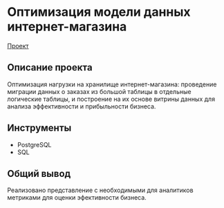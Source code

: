 # Оптимизация модели данных интернет-магазина
[Проект](https://github.com/wistfulbeaver/Portfolio/blob/main/model%20Optimization%20of%20data%20storage/project_1.ipynb)
## Описание проекта
Оптимизация нагрузки на хранилище интернет-магазина: проведение миграции данных о заказах из большой таблицы в отдельные логические таблицы, и построение на их основе витрины данных для анализа эффективности и прибыльности бизнеса.
## Инструменты
- PostgreSQL 
- SQL
## Общий вывод
Реализовано представление с необходимыми для аналитиков метриками для оценки эфективности бизнеса.
